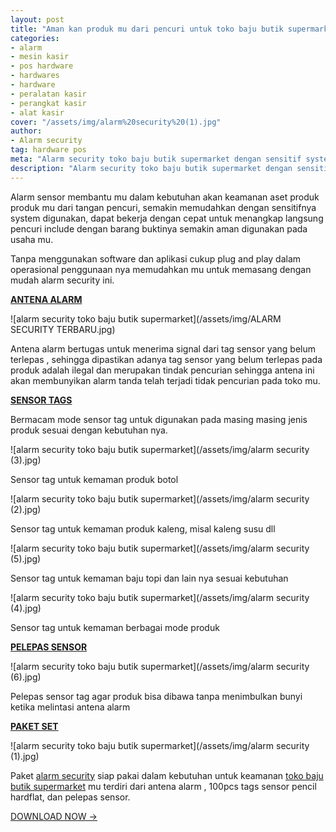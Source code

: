 ```yaml
---
layout: post
title: "Aman kan produk mu dari pencuri untuk toko baju butik supermarket dengan Alarm security"
categories: 
- alarm
- mesin kasir
- pos hardware
- hardwares
- hardware
- peralatan kasir
- perangkat kasir
- alat kasir
cover: "/assets/img/alarm%20security%20(1).jpg"
author:
- Alarm security
tag: hardware pos
meta: "Alarm security toko baju butik supermarket dengan sensitif system digunakan"
description: "Alarm security toko baju butik supermarket dengan sensitif system digunakan"
---
```

Alarm sensor membantu mu dalam kebutuhan akan keamanan aset produk produk mu dari tangan pencuri, semakin memudahkan dengan sensitifnya system digunakan, dapat bekerja dengan cepat untuk menangkap langsung pencuri include dengan barang buktinya semakin aman digunakan pada usaha mu.


Tanpa menggunakan software dan aplikasi cukup plug and play dalam operasional penggunaan nya memudahkan mu untuk memasang dengan mudah alarm security ini.

**[ANTENA ALARM](/alarm/2020/04/02/alarm.html)**

 ![alarm security toko baju butik supermarket](/assets/img/ALARM SECURITY TERBARU.jpg)

Antena alarm bertugas untuk menerima signal dari tag sensor yang belum terlepas , sehingga dipastikan adanya tag sensor yang belum terlepas pada produk adalah ilegal dan merupakan tindak pencurian sehingga antena ini akan membunyikan alarm tanda telah terjadi tidak pencurian pada toko mu.



**[SENSOR TAGS](/alarm/2020/04/02/alarm.html)**

Bermacam mode sensor tag untuk digunakan pada masing masing jenis produk sesuai dengan kebutuhan nya.

 ![alarm security toko baju butik supermarket](/assets/img/alarm security (3).jpg)

Sensor tag untuk kemaman produk botol

 ![alarm security toko baju butik supermarket](/assets/img/alarm security (2).jpg)

Sensor tag untuk kemaman produk kaleng, misal kaleng susu dll

 ![alarm security toko baju butik supermarket](/assets/img/alarm security (5).jpg)

Sensor tag untuk kemaman baju topi dan lain nya sesuai kebutuhan

 ![alarm security toko baju butik supermarket](/assets/img/alarm security (4).jpg)

Sensor tag untuk kemaman berbagai mode produk

**[PELEPAS SENSOR](/alarm/2020/04/02/alarm.html)**

 ![alarm security toko baju butik supermarket](/assets/img/alarm security (6).jpg)

Pelepas sensor tag agar produk bisa dibawa tanpa menimbulkan bunyi ketika melintasi antena alarm




**[PAKET SET](/alarm/2020/04/02/alarm.html)**

 ![alarm security toko baju butik supermarket](/assets/img/alarm security (1).jpg)


Paket [alarm security](/alarm/2020/04/02/alarm.html) siap pakai dalam kebutuhan untuk keamanan [toko baju butik supermarket](/alarm/2020/04/02/alarm.html)  mu terdiri dari antena alarm , 100pcs tags sensor pencil hardflat, dan pelepas sensor.





[DOWNLOAD NOW →](https://mesinkasir.github.io/e-catalog/alarm%20security.pdf)